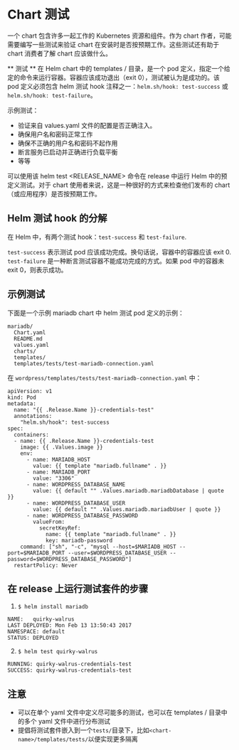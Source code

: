 # Chart 测试

一个 chart 包含许多一起工作的 Kubernetes 资源和组件。作为 chart 作者，可能需要编写一些测试来验证 chart 在安装时是否按预期工作。这些测试还有助于 chart 消费者了解 chart 应该做什么。

** 测试 ** 在 Helm chart 中的 templates / 目录，是一个 pod 定义，指定一个给定的命令来运行容器。容器应该成功退出（exit 0），测试被认为是成功的。该 pod 定义必须包含 helm 测试 hook 注释之一：`helm.sh/hook: test-success` 或 `helm.sh/hook: test-failure`。

示例测试：

- 验证来自 values.yaml 文件的配置是否正确注入。
- 确保用户名和密码正常工作
- 确保不正确的用户名和密码不起作用
- 断言服务已启动并正确进行负载平衡
- 等等

可以使用该 helm test <RELEASE_NAME> 命令在 release 中运行 Helm 中的预定义测试。对于 chart 使用者来说，这是一种很好的方式来检查他们发布的 chart（或应用程序）是否按预期工作。

## Helm 测试 hook 的分解

在 Helm 中，有两个测试 hook：`test-success` 和 `test-failure`.

`test-success` 表示测试 pod 应该成功完成。换句话说，容器中的容器应该 exit 0. `test-failure` 是一种断言测试容器不能成功完成的方式。如果 pod 中的容器未 exit 0，则表示成功。

## 示例测试

下面是一个示例 mariadb chart 中 helm 测试 pod 定义的示例：

```
mariadb/
  Chart.yaml
  README.md
  values.yaml
  charts/
  templates/
  templates/tests/test-mariadb-connection.yaml
```

在 `wordpress/templates/tests/test-mariadb-connection.yaml` 中：

```
apiVersion: v1
kind: Pod
metadata:
  name: "{{ .Release.Name }}-credentials-test"
  annotations:
    "helm.sh/hook": test-success
spec:
  containers:
  - name: {{ .Release.Name }}-credentials-test
    image: {{ .Values.image }}
    env:
      - name: MARIADB_HOST
        value: {{ template "mariadb.fullname" . }}
      - name: MARIADB_PORT
        value: "3306"
      - name: WORDPRESS_DATABASE_NAME
        value: {{ default "" .Values.mariadb.mariadbDatabase | quote }}
      - name: WORDPRESS_DATABASE_USER
        value: {{ default "" .Values.mariadb.mariadbUser | quote }}
      - name: WORDPRESS_DATABASE_PASSWORD
        valueFrom:
          secretKeyRef:
            name: {{ template "mariadb.fullname" . }}
            key: mariadb-password
    command: ["sh", "-c", "mysql --host=$MARIADB_HOST --port=$MARIADB_PORT --user=$WORDPRESS_DATABASE_USER --password=$WORDPRESS_DATABASE_PASSWORD"]
  restartPolicy: Never
```

## 在 release 上运行测试套件的步骤

1. `$ helm install mariadb`
```
NAME:   quirky-walrus
LAST DEPLOYED: Mon Feb 13 13:50:43 2017
NAMESPACE: default
STATUS: DEPLOYED
```

2. `$ helm test quirky-walrus`
```
RUNNING: quirky-walrus-credentials-test
SUCCESS: quirky-walrus-credentials-test
```

## 注意
- 可以在单个 yaml 文件中定义尽可能多的测试，也可以在 templates / 目录中的多个 yaml 文件中进行分布测试
- 提倡将测试套件嵌入到一个`tests/`目录下，比如`<chart-name>/templates/tests/`以便实现更多隔离
